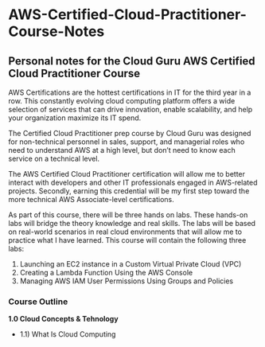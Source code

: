 # AWS-Certified-Cloud-Practitioner-Course-Notes
## Personal notes for the Cloud Guru AWS Certified Cloud Practitioner Course

AWS Certifications are the hottest certifications in IT for the third year in a row. This constantly evolving cloud computing platform offers a wide selection of services that can drive innovation, enable scalability, and help your organization maximize its IT spend.

The Certified Cloud Practitioner prep course by Cloud Guru was designed for non-technical personnel in sales, support, and managerial roles who need to understand AWS at a high level, but don’t need to know each service on a technical level.

The AWS Certified Cloud Practitioner certification will allow me to better interact with developers and other IT professionals engaged in AWS-related projects. Secondly, earning this credential will be my first step toward the more technical AWS Associate-level certifications.

As part of this course, there will be three hands on labs. These hands-on labs will bridge the theory knowledge and real skills. The labs will be based on real-world scenarios in real cloud environments that will allow me to practice what I have learned. This course will contain the following three labs:
1. Launching an EC2 instance in a Custom Virtual Private Cloud (VPC) 
2. Creating a Lambda Function Using the AWS Console
3. Managing AWS IAM User Permissions Using Groups and Policies

### Course Outline

**1.0 Cloud Concepts & Tehnology**
  - 1.1) What Is Cloud Computing
  
